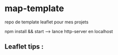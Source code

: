 # map-template
repo de template leaflet pour mes projets

npm install && start --> lance http-server en localhost


## Leaflet tips :

